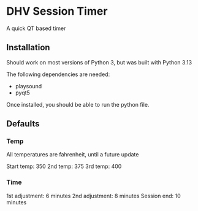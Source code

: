 # DHV Session Timer
A quick QT based timer

## Installation
Should work on most versions of Python 3, but was built with Python 3.13

The following dependencies are needed:
- playsound
- pyqt5

Once installed, you should be able to run the python file. 

## Defaults
### Temp
All temperatures are fahrenheit, until a future update

Start temp: 350 
2nd temp:   375
3rd temp:   400

### Time
1st adjustment:  6 minutes
2nd adjustment:  8 minutes
Session end:    10 minutes


